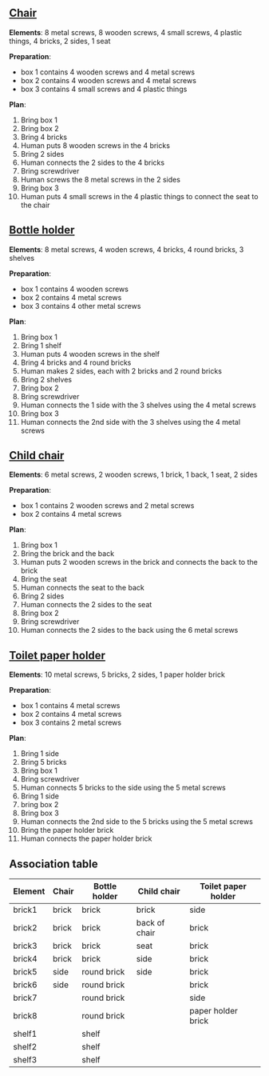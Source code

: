 ## [Chair](https://www.ikea.com/it/it/assembly_instructions/oddvar-sgabello-pino__AA-766928-4-2.pdf)

**Elements**: 8 metal screws, 8 wooden screws, 4 small screws, 4 plastic things, 4 bricks, 2 sides, 1 seat

**Preparation**:

* box 1 contains 4 wooden screws and 4 metal screws
* box 2 contains 4 wooden screws and 4 metal screws
* box 3 contains 4 small screws and 4 plastic things

**Plan**:

1. Bring box 1
2. Bring box 2
3. Bring 4 bricks
4. Human puts 8 wooden screws in the 4 bricks
5. Bring 2 sides
6. Human connects the 2 sides to the 4 bricks
7. Bring screwdriver
8. Human screws the 8 metal screws in the 2 sides
9. Bring box 3
10. Human puts 4 small screws in the 4 plastic things to connect the seat to the chair


## [Bottle holder](https://www.ikea.com/it/it/assembly_instructions/hutten-portabottiglie-9-scomparti-legno-massiccio__AA-49900-4-2.pdf)

**Elements**: 8 metal screws, 4 woden screws, 4 bricks, 4 round bricks, 3 shelves

**Preparation**:

* box 1 contains 4 wooden screws
* box 2 contains 4 metal screws
* box 3 contains 4 other metal screws

**Plan**:

1. Bring box 1
2. Bring 1 shelf
3. Human puts 4 wooden screws in the shelf
4. Bring 4 bricks and 4 round bricks
5. Human makes 2 sides, each with 2 bricks and 2 round bricks
6. Bring 2 shelves
7. Bring box 2
8. Bring screwdriver
9. Human connects the 1 side with the 3 shelves using the 4 metal screws
10. Bring box 3
11. Human connects the 2nd side with the 3 shelves using the 4 metal screws



## [Child chair](https://www.ikea.com/it/it/assembly_instructions/kritter-seggiolina-bianco__AA-377394-3-2.pdf)

**Elements**: 6 metal screws, 2 wooden screws, 1 brick, 1 back, 1 seat, 2 sides

**Preparation**:

* box 1 contains 2 wooden screws and 2 metal screws
* box 2 contains 4 metal screws

**Plan**:

1. Bring box 1
2. Bring the brick and the back
3. Human puts 2 wooden screws in the brick and connects the back to the brick
4. Bring the seat
5. Human connects the seat to the back
6. Bring 2 sides
7. Human connects the 2 sides to the seat
8. Bring box 2
9. Bring screwdriver
10. Human connects the 2 sides to the back using the 6 metal screws


## [Toilet paper holder](https://www.ikea.com/it/it/assembly_instructions/ragrund-porta-carta-igienica-bambu__AA-836617-1-2.pdf)

**Elements**: 10 metal screws, 5 bricks, 2 sides, 1 paper holder brick

**Preparation**:

* box 1 contains 4 metal screws
* box 2 contains 4 metal screws
* box 3 contains 2 metal screws

**Plan**:

1. Bring 1 side
2. Bring 5 bricks
3. Bring box 1
4. Bring screwdriver
5. Human connects 5 bricks to the side using the 5 metal screws
6. Bring 1 side
7. bring box 2
8. Bring box 3
9. Human connects the 2nd side to the 5 bricks using the 5 metal screws
10. Bring the paper holder brick
11. Human connects the paper holder brick

## Association table

| Element | Chair | Bottle holder | Child chair | Toilet paper holder |
| --- | --- | --- | --- | --- |
| brick1 | brick | brick | brick | side |
| brick2 | brick | brick | back of chair | brick |
| brick3 | brick | brick | seat | brick |
| brick4 | brick | brick | side | brick |
| brick5 | side | round brick | side | brick |
| brick6 | side | round brick |  | brick |
| brick7 |  | round brick |  | side |
| brick8 |  | round brick |  | paper holder brick |
| shelf1 |  | shelf |  |  |
| shelf2 |  | shelf |  |  |
| shelf3 |  | shelf |  |  |

